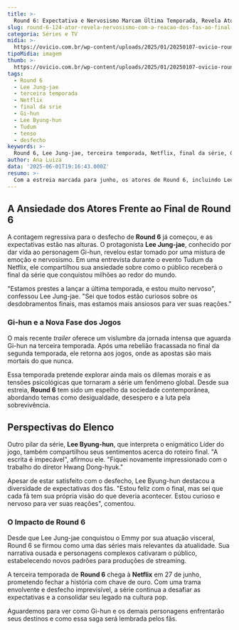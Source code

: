 ```yaml
---
title: >-
  Round 6: Expectativa e Nervosismo Marcam Última Temporada, Revela Ator
slug: round-6-124-ator-revela-nervosismo-com-a-reacao-dos-fas-ao-final-da-serie
categoria: Séries e TV
midia: >-
  https://ovicio.com.br/wp-content/uploads/2025/01/20250107-ovicio-round-6-netflix.jpg
tipoMidia: imagem
thumb: >-
  https://ovicio.com.br/wp-content/uploads/2025/01/20250107-ovicio-round-6-netflix.jpg
tags:
  - Round 6
  - Lee Jung-jae
  - terceira temporada
  - Netflix
  - final da srie
  - Gi-hun
  - Lee Byung-hun
  - Tudum
  - tenso
  - desfecho
keywords: >-
  Round 6, Lee Jung-jae, terceira temporada, Netflix, final da série, Gi-hun, Lee Byung-hun, Tudum, tensão, desfecho
author: Ana Luiza
data: '2025-06-01T19:16:43.000Z'
resumo: >-
  Com a estreia marcada para junho, os atores de Round 6, incluindo Lee Jung-jae, compartilham sua ansiedade quanto à reação dos fãs ao desfecho da série. A terceira temporada promete intensificar ainda mais a tensão dos jogos.
---
```


## A Ansiedade dos Atores Frente ao Final de Round 6

A contagem regressiva para o desfecho de **Round 6** já começou, e as expectativas estão nas alturas. O protagonista **Lee Jung-jae**, conhecido por dar vida ao personagem Gi-hun, revelou estar tomado por uma mistura de emoção e nervosismo. Em uma entrevista durante o evento Tudum da Netflix, ele compartilhou sua ansiedade sobre como o público receberá o final da série que conquistou milhões ao redor do mundo.

"Estamos prestes a lançar a última temporada, e estou muito nervoso", confessou Lee Jung-jae. "Sei que todos estão curiosos sobre os desdobramentos finais, mas estamos mais ansiosos para ver suas reações."

### Gi-hun e a Nova Fase dos Jogos

O mais recente _trailer_ oferece um vislumbre da jornada intensa que aguarda Gi-hun na terceira temporada. Após uma rebelião fracassada no final da segunda temporada, ele retorna aos jogos, onde as apostas são mais mortais do que nunca.

Essa temporada pretende explorar ainda mais os dilemas morais e as tensões psicológicas que tornaram a série um fenômeno global. Desde sua estreia, **Round 6** tem sido um espelho da sociedade contemporânea, abordando temas como desigualdade, desespero e a luta pela sobrevivência.

## Perspectivas do Elenco

Outro pilar da série, **Lee Byung-hun**, que interpreta o enigmático Líder do jogo, também compartilhou seus sentimentos acerca do roteiro final. "A escrita é impecável", afirmou ele. "Fiquei novamente impressionado com o trabalho do diretor Hwang Dong-hyuk."

Apesar de estar satisfeito com o desfecho, Lee Byung-hun destacou a diversidade de expectativas dos fãs. "Estou feliz com o final, mas sei que cada fã tem sua própria visão do que deveria acontecer. Estou curioso e nervoso para ver suas reações", comentou.

### O Impacto de Round 6

Desde que Lee Jung-jae conquistou o Emmy por sua atuação visceral, Round 6 se firmou como uma das séries mais relevantes da atualidade. Sua narrativa ousada e personagens complexos cativaram o público, estabelecendo novos padrões para produções de streaming.

A terceira temporada de **Round 6** chega à **Netflix** em 27 de junho, prometendo fechar a história com chave de ouro. Com uma trama envolvente e desfecho imprevisível, a série continua a desafiar as expectativas e a consolidar seu legado na cultura pop.

Aguardemos para ver como Gi-hun e os demais personagens enfrentarão seus destinos e como essa saga será lembrada pelos fãs.

